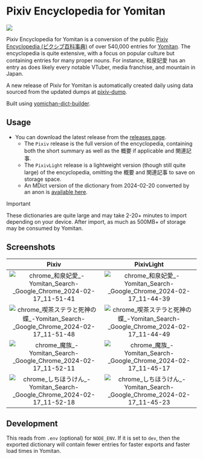 # Pixiv Encyclopedia for Yomitan

[![](https://img.shields.io/github/v/tag/marvnc/pixiv-yomitan?style=for-the-badge&label=Last%20Release)](https://github.com/MarvNC/pixiv-yomitan/releases/latest)

Pixiv Encyclopedia for Yomitan is a conversion of the public
[Pixiv Encyclopedia (ピクシブ百科事典)](https://dic.pixiv.net/) of over 540,000
entries for [Yomitan](https://github.com/themoeway/yomitan). The encyclopedia is
quite extensive, with a focus on popular culture but containing entries for many
proper nouns. For instance, 和泉妃愛 has an entry as does likely every notable
VTuber, media franchise, and mountain in Japan.

A new release of Pixiv for Yomitan is automatically created daily using data
sourced from the updated dumps at
[pixiv-dump](https://github.com/MarvNC/pixiv-dump).

Built using
[yomichan-dict-builder](https://github.com/MarvNC/yomichan-dict-builder).

## Usage

- You can download the latest release from the
  [releases page](https://github.com/MarvNC/pixiv-yomitan/releases).
  - The `Pixiv` release is the full version of the encyclopedia, containing both
    the short summary as well as the 概要 if applicable and 関連記事.
  - The `PixivLight` release is a lightweight version (though still quite large)
    of the encyclopedia, omitting the 概要 and 関連記事 to save on storage
    space.
  - An MDict version of the dictionary from 2024-02-20 converted by an anon is
    [available here](https://github.com/MarvNC/pixiv-yomitan/releases/tag/2024-02-20).

<!-- prettier-ignore -->
> [!IMPORTANT] 
> These dictionaries are quite large and may take 2-20+ minutes to
> import depending on your device. After import, as much as 500MB+ of 
> storage may be consumed by Yomitan.

## Screenshots

|                                                                                       Pixiv                                                                                       |                                                                                    PixivLight                                                                                     |
| :-------------------------------------------------------------------------------------------------------------------------------------------------------------------------------: | :-------------------------------------------------------------------------------------------------------------------------------------------------------------------------------: |
|       ![chrome_和泉妃愛_-_Yomitan_Search_-_Google_Chrome_2024-02-17_11-51-41](https://github.com/MarvNC/pixiv-yomitan/assets/17340496/b88dd10c-ddb7-4360-9d12-a0a072242ab5)       |       ![chrome_和泉妃愛_-_Yomitan_Search_-_Google_Chrome_2024-02-17_11-44-39](https://github.com/MarvNC/pixiv-yomitan/assets/17340496/a7ca3596-53dc-4a8b-a1af-d19c64a871cb)       |
| ![chrome_喫茶ステラと死神の蝶_-_Yomitan_Search_-_Google_Chrome_2024-02-17_11-51-48](https://github.com/MarvNC/pixiv-yomitan/assets/17340496/27e307f5-5711-46e2-9adc-76e9205756a2) | ![chrome_喫茶ステラと死神の蝶_-_Yomitan_Search_-_Google_Chrome_2024-02-17_11-44-49](https://github.com/MarvNC/pixiv-yomitan/assets/17340496/f3622e4d-3193-422b-9135-d89009eac54d) |
|         ![chrome_魔族_-_Yomitan_Search_-_Google_Chrome_2024-02-17_11-52-11](https://github.com/MarvNC/pixiv-yomitan/assets/17340496/8a2d2987-acae-4df8-aa72-fba23064885c)         |         ![chrome_魔族_-_Yomitan_Search_-_Google_Chrome_2024-02-17_11-45-17](https://github.com/MarvNC/pixiv-yomitan/assets/17340496/e39bc4d7-2864-4610-acb9-7dc5520514d1)         |
|     ![chrome_しちほうけん_-_Yomitan_Search_-_Google_Chrome_2024-02-17_11-52-18](https://github.com/MarvNC/pixiv-yomitan/assets/17340496/6d9af42d-50ef-47c3-ac06-94817d5a1a2f)     |     ![chrome_しちほうけん_-_Yomitan_Search_-_Google_Chrome_2024-02-17_11-45-23](https://github.com/MarvNC/pixiv-yomitan/assets/17340496/4e12da21-f8f7-449d-a60e-c9f7524a0feb)     |

## Development

This reads from `.env` (optional) for `NODE_ENV`. If it is set to `dev`, then
the exported dictionary will contain fewer entries for faster exports and faster
load times in Yomitan.
